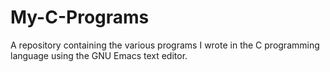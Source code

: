 # My-C-Programs
A repository containing the various programs I wrote in the C programming language using the GNU Emacs text editor.
